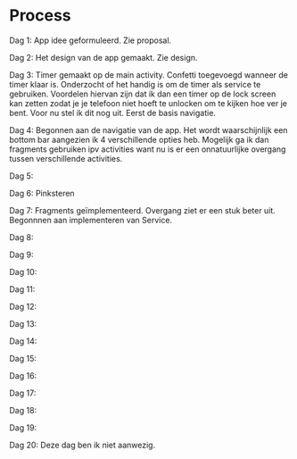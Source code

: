 # Process #

Dag 1:
App idee geformuleerd. Zie proposal.

Dag 2:
Het design van de app gemaakt. Zie design.

Dag 3:
Timer gemaakt op de main activity. Confetti toegevoegd wanneer de timer klaar is.
Onderzocht of het handig is om de timer als service te gebruiken. Voordelen hiervan zijn dat ik dan een timer op de lock screen kan zetten zodat je je telefoon niet hoeft te unlocken om te kijken hoe ver je bent. Voor nu stel ik dit nog uit. Eerst de basis navigatie.

Dag 4:
Begonnen aan de navigatie van de app. Het wordt waarschijnlijk een bottom bar aangezien ik 4 verschillende opties heb.
Mogelijk ga ik dan fragments gebruiken ipv activities want nu is er een onnatuurlijke overgang tussen verschillende activities.

Dag 5:


Dag 6: Pinksteren


Dag 7: Fragments geïmplementeerd. Overgang ziet er een stuk beter uit. Begonnnen aan implementeren van Service.


Dag 8:


Dag 9:


Dag 10:


Dag 11:


Dag 12:


Dag 13:


Dag 14:


Dag 15:


Dag 16:


Dag 17:


Dag 18:


Dag 19:


Dag 20:
Deze dag ben ik niet aanwezig.
